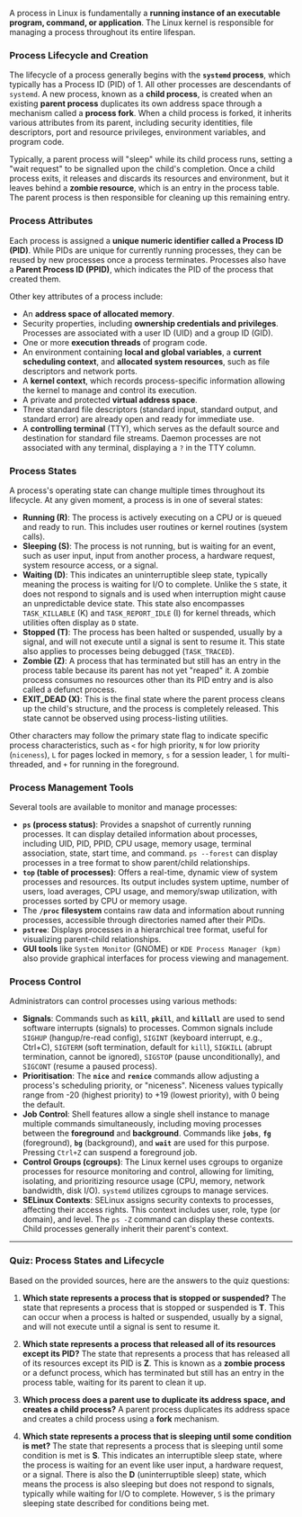 A process in Linux is fundamentally a **running instance of an executable program, command, or application**. The Linux kernel is responsible for managing a process throughout its entire lifespan.

### Process Lifecycle and Creation
The lifecycle of a process generally begins with the **`systemd` process**, which typically has a Process ID (PID) of 1. All other processes are descendants of `systemd`. A new process, known as a **child process**, is created when an existing **parent process** duplicates its own address space through a mechanism called a **process fork**. When a child process is forked, it inherits various attributes from its parent, including security identities, file descriptors, port and resource privileges, environment variables, and program code.

Typically, a parent process will "sleep" while its child process runs, setting a "wait request" to be signalled upon the child's completion. Once a child process exits, it releases and discards its resources and environment, but it leaves behind a **zombie resource**, which is an entry in the process table. The parent process is then responsible for cleaning up this remaining entry.

### Process Attributes
Each process is assigned a **unique numeric identifier called a Process ID (PID)**. While PIDs are unique for currently running processes, they can be reused by new processes once a process terminates. Processes also have a **Parent Process ID (PPID)**, which indicates the PID of the process that created them.

Other key attributes of a process include:
*   An **address space of allocated memory**.
*   Security properties, including **ownership credentials and privileges**. Processes are associated with a user ID (UID) and a group ID (GID).
*   One or more **execution threads** of program code.
*   An environment containing **local and global variables**, a **current scheduling context**, and **allocated system resources**, such as file descriptors and network ports.
*   A **kernel context**, which records process-specific information allowing the kernel to manage and control its execution.
*   A private and protected **virtual address space**.
*   Three standard file descriptors (standard input, standard output, and standard error) are already open and ready for immediate use.
*   A **controlling terminal** (TTY), which serves as the default source and destination for standard file streams. Daemon processes are not associated with any terminal, displaying a `?` in the TTY column.

### Process States
A process's operating state can change multiple times throughout its lifecycle. At any given moment, a process is in one of several states:
*   **Running (R)**: The process is actively executing on a CPU or is queued and ready to run. This includes user routines or kernel routines (system calls).
*   **Sleeping (S)**: The process is not running, but is waiting for an event, such as user input, input from another process, a hardware request, system resource access, or a signal.
*   **Waiting (D)**: This indicates an uninterruptible sleep state, typically meaning the process is waiting for I/O to complete. Unlike the `S` state, it does not respond to signals and is used when interruption might cause an unpredictable device state. This state also encompasses `TASK_KILLABLE` (K) and `TASK_REPORT_IDLE` (I) for kernel threads, which utilities often display as `D` state.
*   **Stopped (T)**: The process has been halted or suspended, usually by a signal, and will not execute until a signal is sent to resume it. This state also applies to processes being debugged (`TASK_TRACED`).
*   **Zombie (Z)**: A process that has terminated but still has an entry in the process table because its parent has not yet "reaped" it. A zombie process consumes no resources other than its PID entry and is also called a defunct process.
*   **EXIT_DEAD (X)**: This is the final state where the parent process cleans up the child's structure, and the process is completely released. This state cannot be observed using process-listing utilities.

Other characters may follow the primary state flag to indicate specific process characteristics, such as `<` for high priority, `N` for low priority (`niceness`), `L` for pages locked in memory, `s` for a session leader, `l` for multi-threaded, and `+` for running in the foreground.

### Process Management Tools
Several tools are available to monitor and manage processes:
*   **`ps` (process status)**: Provides a snapshot of currently running processes. It can display detailed information about processes, including UID, PID, PPID, CPU usage, memory usage, terminal association, state, start time, and command. `ps --forest` can display processes in a tree format to show parent/child relationships.
*   **`top` (table of processes)**: Offers a real-time, dynamic view of system processes and resources. Its output includes system uptime, number of users, load averages, CPU usage, and memory/swap utilization, with processes sorted by CPU or memory usage.
*   The **`/proc` filesystem** contains raw data and information about running processes, accessible through directories named after their PIDs.
*   **`pstree`**: Displays processes in a hierarchical tree format, useful for visualizing parent-child relationships.
*   **GUI tools** like `System Monitor` (GNOME) or `KDE Process Manager (kpm)` also provide graphical interfaces for process viewing and management.

### Process Control
Administrators can control processes using various methods:
*   **Signals**: Commands such as **`kill`**, **`pkill`**, and **`killall`** are used to send software interrupts (signals) to processes. Common signals include `SIGHUP` (hangup/re-read config), `SIGINT` (keyboard interrupt, e.g., Ctrl+C), `SIGTERM` (soft termination, default for `kill`), `SIGKILL` (abrupt termination, cannot be ignored), `SIGSTOP` (pause unconditionally), and `SIGCONT` (resume a paused process).
*   **Prioritisation**: The **`nice`** and **`renice`** commands allow adjusting a process's scheduling priority, or "niceness". Niceness values typically range from -20 (highest priority) to +19 (lowest priority), with 0 being the default.
*   **Job Control**: Shell features allow a single shell instance to manage multiple commands simultaneously, including moving processes between the **foreground** and **background**. Commands like **`jobs`**, **`fg`** (foreground), **`bg`** (background), and **`wait`** are used for this purpose. Pressing `Ctrl+Z` can suspend a foreground job.
*   **Control Groups (cgroups)**: The Linux kernel uses cgroups to organize processes for resource monitoring and control, allowing for limiting, isolating, and prioritizing resource usage (CPU, memory, network bandwidth, disk I/O). `systemd` utilizes cgroups to manage services.
*   **SELinux Contexts**: SELinux assigns security contexts to processes, affecting their access rights. This context includes user, role, type (or domain), and level. The `ps -Z` command can display these contexts. Child processes generally inherit their parent's context.

---

### Quiz: Process States and Lifecycle

Based on the provided sources, here are the answers to the quiz questions:

1.  **Which state represents a process that is stopped or suspended?**
    The state that represents a process that is stopped or suspended is **T**. This can occur when a process is halted or suspended, usually by a signal, and will not execute until a signal is sent to resume it.

2.  **Which state represents a process that released all of its resources except its PID?**
    The state that represents a process that has released all of its resources except its PID is **Z**. This is known as a **zombie process** or a defunct process, which has terminated but still has an entry in the process table, waiting for its parent to clean it up.

3.  **Which process does a parent use to duplicate its address space, and creates a child process?**
    A parent process duplicates its address space and creates a child process using a **fork** mechanism.

4.  **Which state represents a process that is sleeping until some condition is met?**
    The state that represents a process that is sleeping until some condition is met is **S**. This indicates an interruptible sleep state, where the process is waiting for an event like user input, a hardware request, or a signal. There is also the **D** (uninterruptible sleep) state, which means the process is also sleeping but does not respond to signals, typically while waiting for I/O to complete. However, `S` is the primary sleeping state described for conditions being met.